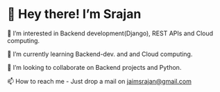 # 👋 Hey there!   I’m Srajan  

👀 I’m interested in Backend development(Django), REST APIs and Cloud computing. 

🌱 I’m currently learning Backend-dev. and and Cloud computing.

💞️ I’m looking to collaborate on Backend projects and Python.

📫 How to reach me - Just drop a mail on jaimsrajan@gmail.com
